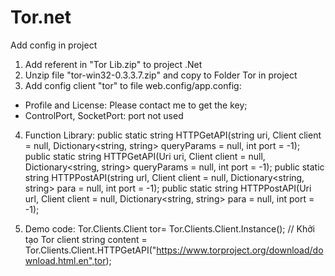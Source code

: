 # Tor.net
Add config in project
1) Add referent in "Tor Lib.zip" to project .Net
2) Unzip file "tor-win32-0.3.3.7.zip" and copy to Folder Tor in project
3) Add config client "tor" to file web.config/app.config:

 <appSettings>
    <add key="ControlPassword" value="123456789" />
    <add key="ControlPort" value="9051" />
    <add key="SocketPort" value="9050" />
    <add key="TorPath" value="Tor" />
    <add key="Profile" value="" />
    <add key="License" value="" />
  </appSettings>
  
  - Profile and License: Please contact me to get the key;
  - ControlPort, SocketPort: port not used
  4) Function Library:
  public static string HTTPGetAPI(string uri, Client client = null, Dictionary<string, string> queryParams = null, int port = -1);
  public static string HTTPGetAPI(Uri uri, Client client = null, Dictionary<string, string> queryParams = null, int port = -1);
  public static string HTTPPostAPI(string url, Client client = null, Dictionary<string, string> para = null, int port = -1);
  public static string HTTPPostAPI(Uri url, Client client = null, Dictionary<string, string> para = null, int port = -1);

  5) Demo code:
    Tor.Clients.Client tor= Tor.Clients.Client.Instance(); // Khởi tạo Tor client
    string content = Tor.Clients.Client.HTTPGetAPI("https://www.torproject.org/download/download.html.en",tor); 

  
